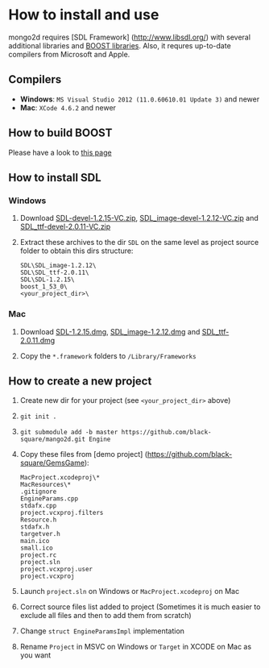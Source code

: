 # How to install and use
mongo2d requires [SDL Framework] (http://www.libsdl.org/) with several additional libraries and 
[BOOST libraries](http://wwww.boost.org). Also, it requres up-to-date compilers from Microsoft and Apple.

## Compilers
* **Windows**: `MS Visual Studio 2012 (11.0.60610.01 Update 3)` and newer
* **Mac**: `XCode 4.6.2` and newer

## How to build BOOST
Please have a look to [this page](Building-BOOST.md)

## How to install SDL
### Windows
1. Download [SDL-devel-1.2.15-VC.zip](http://www.libsdl.org/download-1.2.php), 
   [SDL_image-devel-1.2.12-VC.zip](http://www.libsdl.org/projects/SDL_image/) and 
   [SDL_ttf-devel-2.0.11-VC.zip](http://www.libsdl.org/projects/SDL_ttf/)
2. Extract these archives to the dir `SDL` on the same level as project source folder to obtain this dirs structure: 
    
    ```
    SDL\SDL_image-1.2.12\
    SDL\SDL_ttf-2.0.11\
    SDL\SDL-1.2.15\
    boost_1_53_0\
    <your_project_dir>\
    ```

### Mac
1. Download [SDL-1.2.15.dmg](http://www.libsdl.org/download-1.2.php),
   [SDL_image-1.2.12.dmg](http://www.libsdl.org/projects/SDL_image/) and 
   [SDL_ttf-2.0.11.dmg](http://www.libsdl.org/projects/SDL_ttf/)

2. Copy the `*.framework` folders to `/Library/Frameworks`


## How to create a new project

1. Create new dir for your project (see `<your_project_dir>` above)
2. `git init .`
3. `git submodule add -b master https://github.com/black-square/mango2d.git Engine`
4. Copy these files from [demo project] (https://github.com/black-square/GemsGame):

   ```
   MacProject.xcodeproj\*
   MacResources\*
   .gitignore
   EngineParams.cpp
   stdafx.cpp
   project.vcxproj.filters
   Resource.h
   stdafx.h
   targetver.h
   main.ico
   small.ico
   project.rc
   project.sln
   project.vcxproj.user
   project.vcxproj
   ```
5. Launch `project.sln` on Windows or `MacProject.xcodeproj` on Mac
6. Correct source files list added to project (Sometimes it is much easier to exclude all 
   files and then to add them from scratch)
7. Change `struct EngineParamsImpl` implementation
8. Rename `Project` in MSVC on Windows or `Target` in XCODE on Mac as you want

